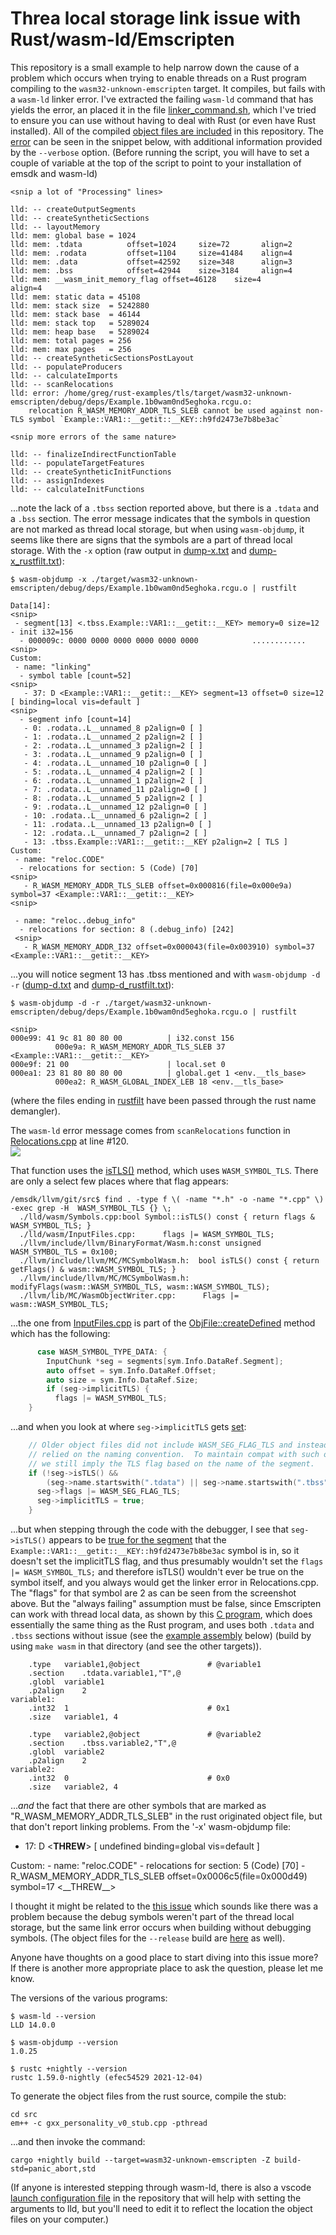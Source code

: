 # Threa local storage link issue with Rust/wasm-ld/Emscripten

This repository is a small example to help narrow down the cause of a problem
which occurs when trying to enable threads on a Rust program compiling to the
`wasm32-unknown-emscripten` target.  It compiles, but fails with a `wasm-ld`
linker error. I've extracted the failing `wasm-ld` command that has yields the
error, an placed it in the file [linker_command.sh](./linker_command.sh), which
I've tried to ensure you can use without having to deal with Rust (or even have
Rust installed).  All of the compiled [object files are
included](./target/wasm32-unknown-emscripten/debug/deps/) in this repository.
The [error](./error.txt) can be seen in the snippet below, with additional
information provided by the `--verbose` option.  (Before running the script,
you will have to set a couple of variable at the top of the script to point to
your installation of emsdk and wasm-ld)

    <snip a lot of "Processing" lines>

    lld: -- createOutputSegments
    lld: -- createSyntheticSections
    lld: -- layoutMemory
    lld: mem: global base = 1024
    lld: mem: .tdata          offset=1024     size=72       align=2
    lld: mem: .rodata         offset=1104     size=41484    align=4
    lld: mem: .data           offset=42592    size=348      align=3
    lld: mem: .bss            offset=42944    size=3184     align=4
    lld: mem: __wasm_init_memory_flag offset=46128    size=4        align=4
    lld: mem: static data = 45108
    lld: mem: stack size  = 5242880
    lld: mem: stack base  = 46144
    lld: mem: stack top   = 5289024
    lld: mem: heap base   = 5289024
    lld: mem: total pages = 256
    lld: mem: max pages   = 256
    lld: -- createSyntheticSectionsPostLayout
    lld: -- populateProducers
    lld: -- calculateImports
    lld: -- scanRelocations
    lld: error: /home/greg/rust-examples/tls/target/wasm32-unknown-emscripten/debug/deps/Example.1b0wam0nd5eghoka.rcgu.o: 
        relocation R_WASM_MEMORY_ADDR_TLS_SLEB cannot be used against non-TLS symbol `Example::VAR1::__getit::__KEY::h9fd2473e7b8be3ac`
    
    <snip more errors of the same nature>

    lld: -- finalizeIndirectFunctionTable
    lld: -- populateTargetFeatures
    lld: -- createSyntheticInitFunctions
    lld: -- assignIndexes
    lld: -- calculateInitFunctions

...note the lack of a `.tbss` section reported above, but there is a `.tdata`
and a `.bss` section.  The error message indicates that the symbols in question
are not marked as thread local storage, but when using `wasm-objdump`, it seems
like there are signs that the symbols are a part of thread local storage.  With
the `-x` option (raw output in [dump-x.txt](./other/dump-x.txt) and [dump-x_rustfilt.txt](./other/dump-x_rustfilt.txt)):  

    $ wasm-objdump -x ./target/wasm32-unknown-emscripten/debug/deps/Example.1b0wam0nd5eghoka.rcgu.o | rustfilt

    Data[14]:
    <snip>
     - segment[13] <.tbss.Example::VAR1::__getit::__KEY> memory=0 size=12 - init i32=156
      - 000009c: 0000 0000 0000 0000 0000 0000            ............
    <snip>
    Custom:
     - name: "linking"
      - symbol table [count=52]
    <snip>
       - 37: D <Example::VAR1::__getit::__KEY> segment=13 offset=0 size=12 [ binding=local vis=default ]
    <snip>
      - segment info [count=14]
       - 0: .rodata..L__unnamed_8 p2align=0 [ ]
       - 1: .rodata..L__unnamed_2 p2align=2 [ ]
       - 2: .rodata..L__unnamed_3 p2align=2 [ ]
       - 3: .rodata..L__unnamed_9 p2align=0 [ ]
       - 4: .rodata..L__unnamed_10 p2align=0 [ ]
       - 5: .rodata..L__unnamed_4 p2align=2 [ ]
       - 6: .rodata..L__unnamed_1 p2align=2 [ ]
       - 7: .rodata..L__unnamed_11 p2align=0 [ ]
       - 8: .rodata..L__unnamed_5 p2align=2 [ ]
       - 9: .rodata..L__unnamed_12 p2align=0 [ ]
       - 10: .rodata..L__unnamed_6 p2align=2 [ ]
       - 11: .rodata..L__unnamed_13 p2align=0 [ ]
       - 12: .rodata..L__unnamed_7 p2align=2 [ ]
       - 13: .tbss.Example::VAR1::__getit::__KEY p2align=2 [ TLS ]
    Custom:
     - name: "reloc.CODE"
      - relocations for section: 5 (Code) [70]
    <snip>
       - R_WASM_MEMORY_ADDR_TLS_SLEB offset=0x000816(file=0x000e9a) symbol=37 <Example::VAR1::__getit::__KEY>
    <snip>

     - name: "reloc..debug_info"
      - relocations for section: 8 (.debug_info) [242]
     <snip>
       - R_WASM_MEMORY_ADDR_I32 offset=0x000043(file=0x003910) symbol=37 <Example::VAR1::__getit::__KEY>

...you will notice segment 13 has .tbss mentioned and with `wasm-objdump -d -r` ([dump-d.txt](./other/dump-d.txt) and [dump-d_rustfilt.txt](./other/dump-d_rustfilt.txt)):

    $ wasm-objdump -d -r ./target/wasm32-unknown-emscripten/debug/deps/Example.1b0wam0nd5eghoka.rcgu.o | rustfilt

    <snip>
    000e99: 41 9c 81 80 80 00          | i32.const 156
              000e9a: R_WASM_MEMORY_ADDR_TLS_SLEB 37 <Example::VAR1::__getit::__KEY>
    000e9f: 21 00                      | local.set 0
    000ea1: 23 81 80 80 80 00          | global.get 1 <env.__tls_base>
              000ea2: R_WASM_GLOBAL_INDEX_LEB 18 <env.__tls_base>

(where the files ending in [rustfilt](https://github.com/luser/rustfilt) have
been passed through the rust name demangler).

The `wasm-ld` error message comes from `scanRelocations` function in [Relocations.cpp](https://github.com/llvm/llvm-project/blob/304d30bc594bf99bba9ee780007ac78755a9ff7a/lld/wasm/Relocations.cpp#L120-L123) at line #120.  
![](images/sym_isTLS.jpg)

That function uses the [isTLS()](https://github.com/llvm/llvm-project/blob/2899e8de67aae052e6c93b95a2fd152c86e0aefc/lld/wasm/Symbols.cpp#L213) method, which uses `WASM_SYMBOL_TLS`. There
are only a select few places where that flag appears:

    /emsdk/llvm/git/src$ find . -type f \( -name "*.h" -o -name "*.cpp" \) -exec grep -H  WASM_SYMBOL_TLS {} \;
      ./lld/wasm/Symbols.cpp:bool Symbol::isTLS() const { return flags & WASM_SYMBOL_TLS; }
      ./lld/wasm/InputFiles.cpp:      flags |= WASM_SYMBOL_TLS;
      ./llvm/include/llvm/BinaryFormat/Wasm.h:const unsigned WASM_SYMBOL_TLS = 0x100;
      ./llvm/include/llvm/MC/MCSymbolWasm.h:  bool isTLS() const { return getFlags() & wasm::WASM_SYMBOL_TLS; }
      ./llvm/include/llvm/MC/MCSymbolWasm.h:    modifyFlags(wasm::WASM_SYMBOL_TLS, wasm::WASM_SYMBOL_TLS);
      ./llvm/lib/MC/WasmObjectWriter.cpp:      Flags |= wasm::WASM_SYMBOL_TLS;

...the one from
[InputFiles.cpp](https://github.com/llvm/llvm-project/blob/main/lld/wasm/InputFiles.cpp)
is part of the
[ObjFile::createDefined](https://github.com/llvm/llvm-project/blob/1eb5b6e85045d22720f177a02aaf7097930e4b4f/lld/wasm/InputFiles.cpp#L581-L587)
method which has the following:

```C
      case WASM_SYMBOL_TYPE_DATA: {
        InputChunk *seg = segments[sym.Info.DataRef.Segment];
        auto offset = sym.Info.DataRef.Offset;
        auto size = sym.Info.DataRef.Size;
        if (seg->implicitTLS) {
          flags |= WASM_SYMBOL_TLS;
    }
```
...and when you look at where `seg->implicitTLS` gets [set](https://github.com/llvm/llvm-project/blob/1eb5b6e85045d22720f177a02aaf7097930e4b4f/lld/wasm/InputFiles.cpp#L478-L485):

```C
    // Older object files did not include WASM_SEG_FLAG_TLS and instead
    // relied on the naming convention.  To maintain compat with such objects
    // we still imply the TLS flag based on the name of the segment.
    if (!seg->isTLS() &&
        (seg->name.startswith(".tdata") || seg->name.startswith(".tbss"))) {
      seg->flags |= WASM_SEG_FLAG_TLS;
      seg->implicitTLS = true;
    }
```

...but when stepping through the code with the debugger, I see that
`seg->isTLS()` appears to be [true for the
segment](./images/seg.isTLS_after.jpg) that the
`Example::VAR1::__getit::__KEY::h9fd2473e7b8be3ac` symbol is in, so it doesn't
set the implicitTLS flag, and thus presumably wouldn't set the `flags |=
WASM_SYMBOL_TLS;` and therefore isTLS() wouldn't ever be true on the symbol
itself, and you always would get the linker error in Relocations.cpp.  The
"flags" for that symbol are 2 as can be seen from the screenshot above.  But
the "always failing" assumption must be false, since Emscripten can work with
thread local data, as shown by this [C program](/src/c_example), which does
essentially the same thing as the Rust program, and uses both `.tdata` and
`.tbss` sections without issue (see the [example
assembly](/src/c_example/example.s) below) (build by using `make wasm` in that
directory (and see the other targets)).

        .type	variable1,@object               # @variable1
        .section	.tdata.variable1,"T",@
        .globl	variable1
        .p2align	2
    variable1:
        .int32	1                               # 0x1
        .size	variable1, 4

        .type	variable2,@object               # @variable2
        .section	.tbss.variable2,"T",@
        .globl	variable2
        .p2align	2
    variable2:
        .int32	0                               # 0x0
        .size	variable2, 4

...*and* the fact that there are other symbols that are marked as
"R_WASM_MEMORY_ADDR_TLS_SLEB" in the rust originated object file, but that
don't report linking problems.  From the '-x' wasm-objdump file:

   - 17: D <__THREW__> [ undefined binding=global vis=default ]
   <snip>
    Custom:
     - name: "reloc.CODE"
      - relocations for section: 5 (Code) [70]
       - R_WASM_MEMORY_ADDR_TLS_SLEB offset=0x0006c5(file=0x000d49) symbol=17 <__THREW__>

I thought it might be related to the [this
issue](https://github.com/emscripten-core/emscripten/pull/14982#issuecomment-909735685)
which sounds like there was a problem because the debug symbols weren't part of
the thread local storage, but the same link error occurs when building without
debugging symbols. (The object files for the `--release` build are [here](/target/wasm32-unknown-emscripten/release/deps/) as
well). 

Anyone have thoughts on a good place to start diving into this issue more?  If
there is another more appropriate place to ask the question, please let me
know.

The versions of the various programs:

    $ wasm-ld --version
    LLD 14.0.0

    $ wasm-objdump --version
    1.0.25

    $ rustc +nightly --version
    rustc 1.59.0-nightly (efec54529 2021-12-04)

To generate the object files from the rust source, compile the stub:

    cd src
    em++ -c gxx_personality_v0_stub.cpp -pthread

...and then invoke the command:

    cargo +nightly build --target=wasm32-unknown-emscripten -Z build-std=panic_abort,std

(If anyone is interested stepping through wasm-ld, there is also a vscode
[launch configuration file](./other/launch.json) in the repository that will
help with setting the arguments to lld, but you'll need to edit it to reflect
the location the object files on your computer.)

